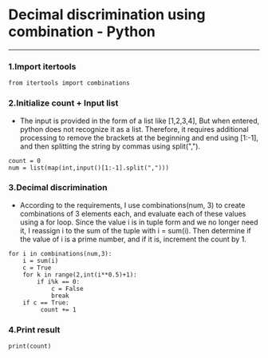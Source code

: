 # Decimal discrimination using combination - Python
---

### 1.Import itertools
```
from itertools import combinations
```

### 2.Initialize count + Input list
- The input is provided in the form of a list like [1,2,3,4], But when entered, python does not recognize it as a list. Therefore, it requires additional processing to remove the brackets at the beginning and end using [1:-1], and then splitting the string by commas using split(",").
```
count = 0
num = list(map(int,input()[1:-1].split(",")))
```

### 3.Decimal discrimination
- According to the requirements, I use combinations(num, 3) to create combinations of 3 elements each, and evaluate each of these values using a for loop. Since the value i is in tuple form and we no longer need it, I reassign i to the sum of the tuple with i = sum(i). Then determine if the value of i is a prime number, and if it is, increment the count by 1.
```
for i in combinations(num,3):
    i = sum(i)
    c = True
    for k in range(2,int(i**0.5)+1):
        if i%k == 0:
            c = False
            break
    if c == True:
         count += 1
```

### 4.Print result
```
print(count)
```
